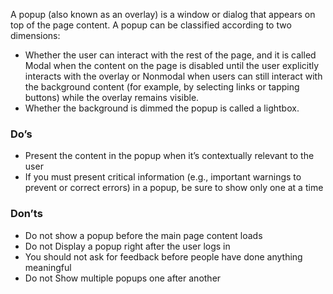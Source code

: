 A popup (also known as an overlay) is a window or dialog that appears on top of the page content.
A popup can be classified according to two dimensions:
- Whether the user can interact with the rest of the page, and it is called Modal when the content on the page is disabled until the user explicitly interacts with the overlay or Nonmodal when users can still interact with the background content (for example, by selecting links or tapping buttons) while the overlay remains visible.
- Whether the background is dimmed the popup is called a lightbox. 


### Do’s
-	Present the content in the popup when it’s contextually relevant to the user
-	If you must present critical information (e.g., important warnings to prevent or correct errors) in a popup, be sure to show only one at a time

### Don’ts
-	Do not show a popup before the main page content loads
-	Do not Display a popup right after the user logs in
-	You should not ask for feedback before people have done anything meaningful
-	Do not Show multiple popups one after another

